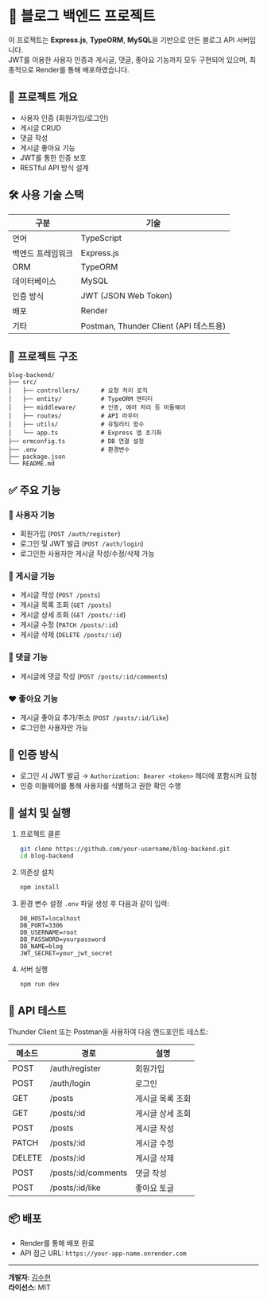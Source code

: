 # 📝 블로그 백엔드 프로젝트

이 프로젝트는 **Express.js**, **TypeORM**, **MySQL**을 기반으로 만든 블로그 API 서버입니다.  
JWT를 이용한 사용자 인증과 게시글, 댓글, 좋아요 기능까지 모두 구현되어 있으며, 최종적으로 Render를 통해 배포하였습니다.

## 🚀 프로젝트 개요

- 사용자 인증 (회원가입/로그인)
- 게시글 CRUD
- 댓글 작성
- 게시글 좋아요 기능
- JWT를 통한 인증 보호
- RESTful API 방식 설계

## 🛠 사용 기술 스택

| 구분 | 기술 |
|------|------|
| 언어 | TypeScript |
| 백엔드 프레임워크 | Express.js |
| ORM | TypeORM |
| 데이터베이스 | MySQL |
| 인증 방식 | JWT (JSON Web Token) |
| 배포 | Render |
| 기타 | Postman, Thunder Client (API 테스트용) |

## 📂 프로젝트 구조

```
blog-backend/
├── src/
│   ├── controllers/      # 요청 처리 로직
│   ├── entity/           # TypeORM 엔티티
│   ├── middleware/       # 인증, 에러 처리 등 미들웨어
│   ├── routes/           # API 라우터
│   ├── utils/            # 유틸리티 함수
│   └── app.ts            # Express 앱 초기화
├── ormconfig.ts          # DB 연결 설정
├── .env                  # 환경변수
├── package.json
└── README.md
```

## ✅ 주요 기능

### 👤 사용자 기능
- 회원가입 (`POST /auth/register`)
- 로그인 및 JWT 발급 (`POST /auth/login`)
- 로그인한 사용자만 게시글 작성/수정/삭제 가능

### 📝 게시글 기능
- 게시글 작성 (`POST /posts`)
- 게시글 목록 조회 (`GET /posts`)
- 게시글 상세 조회 (`GET /posts/:id`)
- 게시글 수정 (`PATCH /posts/:id`)
- 게시글 삭제 (`DELETE /posts/:id`)

### 💬 댓글 기능
- 게시글에 댓글 작성 (`POST /posts/:id/comments`)

### ❤️ 좋아요 기능
- 게시글 좋아요 추가/취소 (`POST /posts/:id/like`)
- 로그인한 사용자만 가능

## 🔐 인증 방식

- 로그인 시 JWT 발급 → `Authorization: Bearer <token>` 헤더에 포함시켜 요청
- 인증 미들웨어를 통해 사용자를 식별하고 권한 확인 수행

## 🔧 설치 및 실행

1. 프로젝트 클론
   ```bash
   git clone https://github.com/your-username/blog-backend.git
   cd blog-backend
   ```

2. 의존성 설치
   ```bash
   npm install
   ```

3. 환경 변수 설정
   `.env` 파일 생성 후 다음과 같이 입력:
   ```env
   DB_HOST=localhost
   DB_PORT=3306
   DB_USERNAME=root
   DB_PASSWORD=yourpassword
   DB_NAME=blog
   JWT_SECRET=your_jwt_secret
   ```

4. 서버 실행
   ```bash
   npm run dev
   ```

## 🧪 API 테스트

Thunder Client 또는 Postman을 사용하여 다음 엔드포인트 테스트:

| 메소드 | 경로 | 설명 |
|--------|------|------|
| POST | /auth/register | 회원가입 |
| POST | /auth/login | 로그인 |
| GET | /posts | 게시글 목록 조회 |
| GET | /posts/:id | 게시글 상세 조회 |
| POST | /posts | 게시글 작성 |
| PATCH | /posts/:id | 게시글 수정 |
| DELETE | /posts/:id | 게시글 삭제 |
| POST | /posts/:id/comments | 댓글 작성 |
| POST | /posts/:id/like | 좋아요 토글 |

## 📦 배포

- Render를 통해 배포 완료
- API 접근 URL: `https://your-app-name.onrender.com`

---

**개발자**: [김수현](https://github.com/wetenma)  
**라이선스**: MIT

